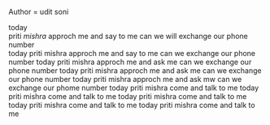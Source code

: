 Author = udit soni

today<br> priti <i>mishra</i> approch me and say to me can we will exchange our phone number 
<br>
today priti mishra approch me and say to me can we exchange our phone number 
today priti mishra approch me and ask me can we exchange our phone number 
today priti mishra approch me and ask me can we exchange our phone number 
today priti mishra approch me and ask mw can we exchange our phome number
today priti mishra come and talk to me 
today priti mishra come and talk to me 
today priti mishra come and talk to me 
today priti mishra come and talk to me 
today priti mishra come and talk to me 
